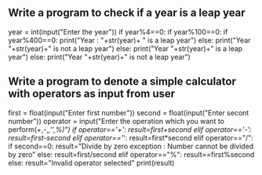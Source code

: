 ## Write a program to check if a year is a leap year
year = int(input("Enter the year"))
if year%4==0:
    if year%100==0:
        if year%400==0:
            print("Year : "+str(year)+ " is a leap year")
        else:
            print("Year "+str(year)+" is not a leap year")
    else:
        print("Year "+str(year)+" is a leap year")
else:
    print("Year "+str(year)+" is not a leap year")


## Write a program to denote a simple calculator with operators as input from user
first = float(input("Enter first number"))
second = float(input("Enter secont number"))
operator = input("Enter the operation which you want to perform(+,-,*,'\',%)")
if operator=='+':
    result=first+second
elif operator=='-':
    result=first-second
elif operator=='*':
    result=first*second
elif operator=="/":
    if second==0:
        result="Divide by zero exception : Number cannot be divided by zero"
    else:
        result=first/second
elif operator=="%":
    result==first%second
else:
    result="Invalid operator selected"
print(result)
